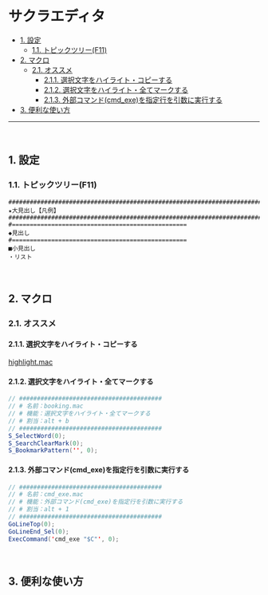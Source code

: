 # サクラエディタ

<!-- TOC -->

- [1. 設定](#1-設定)
  - [1.1. トピックツリー(F11)](#11-トピックツリーf11)
- [2. マクロ](#2-マクロ)
  - [2.1. オススメ](#21-オススメ)
    - [2.1.1. 選択文字をハイライト・コピーする](#211-選択文字をハイライトコピーする)
    - [2.1.2. 選択文字をハイライト・全てマークする](#212-選択文字をハイライト全てマークする)
    - [2.1.3. 外部コマンド(cmd\_exe)を指定行を引数に実行する](#213-外部コマンドcmd_exeを指定行を引数に実行する)
- [3. 便利な使い方](#3-便利な使い方)
---
<br>
<!-- /TOC -->

## 1. 設定

### 1.1. トピックツリー(F11)

```
####################################################################################################
★大見出し【凡例】
####################################################################################################
#=================================================
◆見出し
#=================================================
■小見出し
・リスト
```

<br>

## 2. マクロ

### 2.1. オススメ

#### 2.1.1. 選択文字をハイライト・コピーする
[highlight.mac](./highlight.mac)

#### 2.1.2. 選択文字をハイライト・全てマークする

```java
// ########################################
// # 名前：booking.mac
// # 機能：選択文字をハイライト・全てマークする
// # 割当：alt + b
// ########################################
S_SelectWord(0);
S_SearchClearMark(0);
S_BookmarkPattern('', 0);
```

#### 2.1.3. 外部コマンド(cmd_exe)を指定行を引数に実行する

```java
// ########################################
// # 名前：cmd_exe.mac
// # 機能：外部コマンド(cmd_exe)を指定行を引数に実行する
// # 割当：alt + 1
// ########################################
GoLineTop(0);
GoLineEnd_Sel(0);
ExecCommand('cmd_exe "$C"', 0);
```

<br>

## 3. 便利な使い方

<br>
